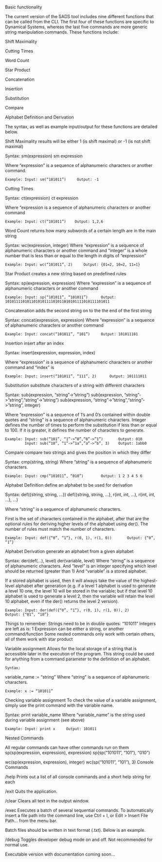 Basic functionality

The current version of the SADS tool includes nine different functions that can be called from the CLI. The first four of these functions are specific to Dynamical Systems, whereas the last five commands are more generic string manipulation commands.  These functions include: 


Shift Maximality

Cutting Times

Word Count

Star Product

Concatenation

Insertion

Substitution

Compare

Alphabet Definition and Derivation


The syntax, as well as example input/output for these functions are detailed below.

Shift Maximality 
results will be either 1 (is shift maximal) or -1 (is not shift maximal)


Syntax: 
sm(expression) 
sm expression

Where “expression” is a sequence of alphanumeric characters or another command. 

	Example: Input: sm(“101011”)	 Output: -1


Cutting Times

Syntax: 
ct(expression)
ct expression

Where “expression is a sequence of alphanumeric characters or another command

	Example: Input: ct(“101011”)	Output: 1,2,6

Word Count 
returns how many subwords of a certain length are in the main string

Syntax: wc(expression, integer)
Where “expression” is a sequence of alphanumeric characters or another command and “integer” is a whole number that is less than or equal to the length in digits of “expression”

	Example: Input: wc(“101011”, 2)		Output: {01=2, 10=2, 11=1}

Star Product 
creates a new string based on predefined rules

Syntax: sp(expression, expression)
Where “expression” is a sequence of alphanumeric characters or another command
	
	Example: Input: sp(“101011”, “101011”)		Output: 101011110101101010111101011010101111010111101011

Concatenation 
adds the second string on to the the end of the first string

Syntax: 
concat(expression, expression)
Where “expression” is a sequence of alphanumeric characters or another command

	Example: Input: concat(“101011”, “101”)		Output: 101011101

Insertion
insert after an index

Syntax:
insert(expression, expression, index)

Where “expression” is a sequence of alphanumeric characters or another command and “index” is 

	Example: Input: insert(“101011”, “111”, 2)		Output: 101111011

Substitution 
substitute characters of a string with different characters

Syntax:
sub(expression, “string”->”string”)
sub(expression, “string”->”string”,“string”->”string”)
sub(expression, “string”->”string”,“string”->”string”, integer)

Where “expression” is a sequence of 1’s and 0’s contained within double quotes and “string” is a sequence of alphanumeric characters. Integer defines the number of times to perform the substitution if less than or equal to 100. If it is greater, it defines the number of characters to generate.

	Example: Input: sub(“101”, “1”->”0”,”0”->”1”)		Output: 010
			 Input: sub(“10”, “1”->”1a”,”a”->”b”, 3)	Output: 1abb0

Compare 
compare two strings and gives the position in which they differ

Syntax:
cmp(string, string)
Where “string” is a sequence of alphanumeric characters.

	Example: Input: cmp(“101011”, “010”)		Output: 1 2 3 4 5 6

Alphabet Definition
define an alphabet to be used for derivation

Syntax:
def({string, string, ...})
def({string, string, ...}, r(int, int, ...), r(int, int, ...), ...)

Where “string” is a sequence of alphanumeric characters.

First is the set of characters contained in the alphabet, after that are the optional rules for deriving higher levels of the alphabet using der().  The number of rules must match the number of characters.

	Example: Input: def({“0”, “1”}, r(0, 1), r(1, 0))		Output: {“0”, “1”}


Alphabet Derivation
generate an alphabet from a given alphabet

Syntax:
der(def(...), level)
der(variable, level)
Where “string” is a sequence of alphanumeric characters.
And “level” is an integer specifying which level should be returned (greater than 1)
And “variable” is a stored alphabet.

If a stored alphabet is used, then it will always take the value of the highest-level alphabet after generation (e.g. if a level 1 alphabet is used to generate a level 10 one, the level 10 will be stored in the variable; but if that level 10 alphabet is used to generate a level 2, then the variable will retain the level 10 alphabet, even if the der() returns the level 2 version).

	Example: Input: der(def({“0”, “1”}, r(0, 1), r(1, 0)), 2)		Output: {“01”, “10”}



Things to remember:
Strings need to be in double quotes: “101011”
Integers are left as is: 1
Expression can be either a string, or another command/function
Some nested commands only work with certain others, all of them work with star product

Variable assignment
Allows for the local storage of a string that is accessible later in the execution of the program.  This string could be used for anything from a command parameter to the definition of an alphabet.  

	Syntax:
variable_name := “string”
Where “string” is a sequence of alphanumeric characters.

	Example: x := “101011”



Checking variable assignment
To check the value of a variable assignment, simply use the print command with the variable name.

Syntax: 
print variable_name 
Where “variable_name” is the string used during variable assignment (see above)

	Example: Input: print x 	Output: 101011  

Nested Commands

All regular commands can have other commands run on them
sp(sp(expression, expression), expression)
sp(sp(“101011”, “101”), “010”)

wc(sp(expression, expression), integer)
wc(sp(“101011”, “101”), 3)
Console Commands

/help
Prints out a list of all console commands and a short help string for each

/exit
Quits the application.

/clear
Clears all text in the output window.

/exec <file path>
Executes a batch of several sequential commands.  To automatically insert a file path into the command line, use Ctrl + I, or Edit > Insert File Path... from the menu bar.

Batch files should be written in text format (.txt).  Below is an example.

/debug
Toggles developer debug mode on and off.  Not recommended for normal use.

Executable version with documentation coming soon...

